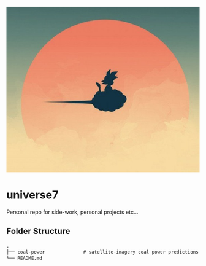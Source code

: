 ![](https://github.com/dcher95/universe7/blob/main/logo/img.jpg)

# universe7
Personal repo for side-work, personal projects etc...

## Folder Structure

    .
    ├── coal-power              # satellite-imagery coal power predictions
    └── README.md